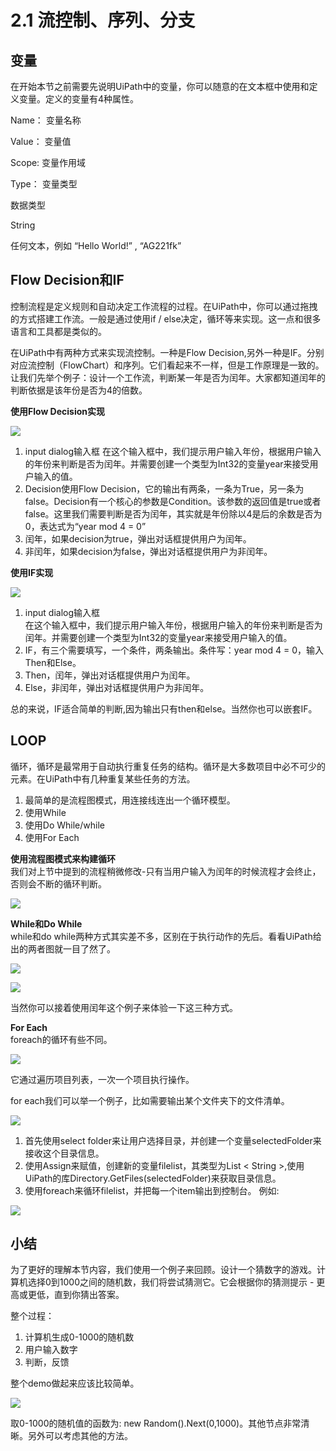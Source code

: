 # 2.1 流控制、序列、分支

## 变量

在开始本节之前需要先说明UiPath中的变量，你可以随意的在文本框中使用和定义变量。定义的变量有4种属性。

Name： 变量名称

Value： 变量值

Scope:  变量作用域

Type： 变量类型

数据类型

String

任何文本，例如 “Hello World!” , “AG221fk”

## Flow Decision和IF

控制流程是定义规则和自动决定工作流程的过程。在UiPath中，你可以通过拖拽的方式搭建工作流。一般是通过使用if / else决定，循环等来实现。这一点和很多语言和工具都是类似的。

在UiPath中有两种方式来实现流控制。一种是Flow Decision,另外一种是IF。分别对应流控制（FlowChart）和序列。它们看起来不一样，但是工作原理是一致的。让我们先举个例子：设计一个工作流，判断某一年是否为闰年。大家都知道闰年的判断依据是该年份是否为4的倍数。

**使用Flow Decision实现**

![](/assets2.1/import1.png)

1. input dialog输入框
   在这个输入框中，我们提示用户输入年份，根据用户输入的年份来判断是否为闰年。并需要创建一个类型为Int32的变量year来接受用户输入的值。
2. Decision使用Flow Decision，它的输出有两条，一条为True，另一条为false。Decision有一个核心的参数是Condition。该参数的返回值是true或者false。这里我们需要判断是否为闰年，其实就是年份除以4是后的余数是否为0，表达式为“year mod 4 = 0”
3. 闰年，如果decision为true，弹出对话框提供用户为闰年。
4. 非闰年，如果decision为false，弹出对话框提供用户为非闰年。

**使用IF实现**

![](/assets2.1/import2.png)  
1. input dialog输入框  
   在这个输入框中，我们提示用户输入年份，根据用户输入的年份来判断是否为闰年。并需要创建一个类型为Int32的变量year来接受用户输入的值。  
2. IF，有三个需要填写，一个条件，两条输出。条件写：year mod 4 = 0，输入Then和Else。  
3. Then，闰年，弹出对话框提供用户为闰年。  
4. Else，非闰年，弹出对话框提供用户为非闰年。

总的来说，IF适合简单的判断,因为输出只有then和else。当然你也可以嵌套IF。

## LOOP

循环，循环是最常用于自动执行重复任务的结构。循环是大多数项目中必不可少的元素。在UiPath中有几种重复某些任务的方法。  
1. 最简单的是流程图模式，用连接线连出一个循环模型。  
2. 使用While  
3. 使用Do While/while  
4. 使用For Each

**使用流程图模式来构建循环**  
我们对上节中提到的流程稍微修改-只有当用户输入为闰年的时候流程才会终止，否则会不断的循环判断。

![](/assets2.1/import3.png)

**While和Do While**  
while和do while两种方式其实差不多，区别在于执行动作的先后。看看UiPath给出的两者图就一目了然了。

![](/assets2.1/import4.png)

![](/assets2.1/import5.png)

当然你可以接着使用闰年这个例子来体验一下这三种方式。

**For Each**  
foreach的循环有些不同。

![](/assets2.1/import6.png)

它通过遍历项目列表，一次一个项目执行操作。

for each我们可以举一个例子，比如需要输出某个文件夹下的文件清单。

![](/assets2.1/import7.png)

1. 首先使用select folder来让用户选择目录，并创建一个变量selectedFolder来接收这个目录信息。
2. 使用Assign来赋值，创建新的变量filelist，其类型为List &lt; String &gt;,使用UiPath的库Directory.GetFiles\(selectedFolder\)来获取目录信息。
3. 使用foreach来循环filelist，并把每一个item输出到控制台。
   例如:

![](/assets2.1/import8.png)

## 小结

为了更好的理解本节内容，我们使用一个例子来回顾。设计一个猜数字的游戏。计算机选择0到1000之间的随机数，我们将尝试猜测它。它会根据你的猜测提示 - 更高或更低，直到你猜出答案。

整个过程：  
1. 计算机生成0-1000的随机数  
2. 用户输入数字  
3. 判断，反馈

整个demo做起来应该比较简单。

![](/assets2.1/import9.png)

取0-1000的随机值的函数为: new Random\(\).Next\(0,1000\)。其他节点非常清晰。另外可以考虑其他的方法。

